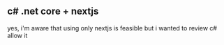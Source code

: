 ## c# .net core + nextjs

yes, i'm aware that using only nextjs is feasible but i wanted to review c# allow it